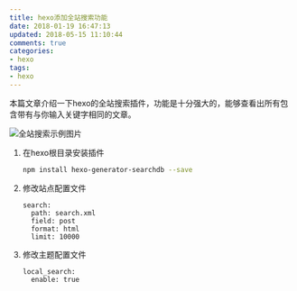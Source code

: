 ```yaml
---
title: hexo添加全站搜索功能
date: 2018-01-19 16:47:13
updated: 2018-05-15 11:10:44
comments: true
categories:
- hexo
tags:
- hexo
---
```


本篇文章介绍一下hexo的全站搜索插件，功能是十分强大的，能够查看出所有包含带有与你输入关键字相同的文章。

![全站搜索示例图片](/blog/hexo添加全站搜索功能/1516351788.jpg)

1. 在hexo根目录安装插件

   ```sh
   npm install hexo-generator-searchdb --save
   ```

2. 修改站点配置文件

   ```shell
   search:
     path: search.xml
     field: post
     format: html
     limit: 10000
   ```

3. 修改主题配置文件

   ```shell
   local_search:
     enable: true
   ```
